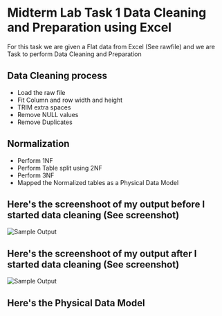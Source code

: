 # Midterm Lab Task 1 Data Cleaning and Preparation using Excel
For this task we are given a Flat data from Excel (See rawfile) and we are Task to perform Data Cleaning and Preparation
## Data Cleaning process
- Load the raw file
- Fit Column and row width and height
- TRIM extra spaces
- Remove NULL values
- Remove Duplicates
## Normalization
- Perform 1NF
- Perform Table split using 2NF
- Perform 3NF
- Mapped the Normalized tables as a Physical Data Model
## Here's the screenshoot of my output before I started data cleaning (See screenshot)
![Sample Output](images/1.JPG)
## Here's the screenshoot of my output after I started data cleaning (See screenshot)
![Sample Output](images/1.JPG)
## Here's the Physical Data Model
